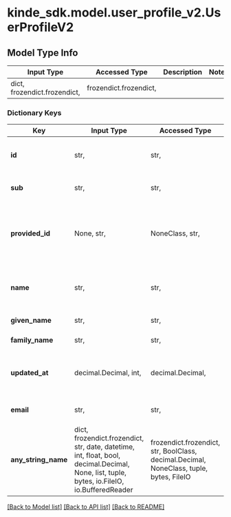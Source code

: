 # kinde_sdk.model.user_profile_v2.UserProfileV2

## Model Type Info
Input Type | Accessed Type | Description | Notes
------------ | ------------- | ------------- | -------------
dict, frozendict.frozendict,  | frozendict.frozendict,  |  | 

### Dictionary Keys
Key | Input Type | Accessed Type | Description | Notes
------------ | ------------- | ------------- | ------------- | -------------
**id** | str,  | str,  | Unique id of the user in Kinde (deprecated). | [optional] 
**sub** | str,  | str,  | Unique id of the user in Kinde. | [optional] 
**provided_id** | None, str,  | NoneClass, str,  | Value of the user&#x27;s id in a third-party system when the user is imported into Kinde. | [optional] 
**name** | str,  | str,  | Users&#x27;s first and last name separated by a space. | [optional] 
**given_name** | str,  | str,  | User&#x27;s first name. | [optional] 
**family_name** | str,  | str,  | User&#x27;s last name. | [optional] 
**updated_at** | decimal.Decimal, int,  | decimal.Decimal,  | Date the user was last updated at (In Unix time). | [optional] 
**email** | str,  | str,  | User&#x27;s email address if available. | [optional] 
**any_string_name** | dict, frozendict.frozendict, str, date, datetime, int, float, bool, decimal.Decimal, None, list, tuple, bytes, io.FileIO, io.BufferedReader | frozendict.frozendict, str, BoolClass, decimal.Decimal, NoneClass, tuple, bytes, FileIO | any string name can be used but the value must be the correct type | [optional]

[[Back to Model list]](../../README.md#documentation-for-models) [[Back to API list]](../../README.md#documentation-for-api-endpoints) [[Back to README]](../../README.md)

